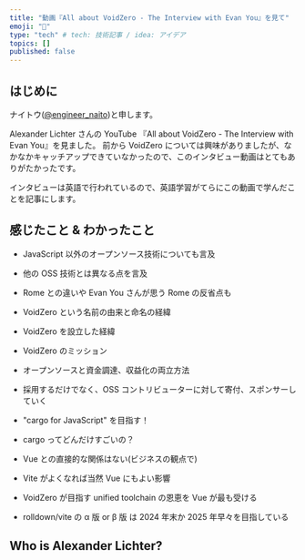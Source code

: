 ```yaml
---
title: "動画『All about VoidZero - The Interview with Evan You』を見て"
emoji: "📘"
type: "tech" # tech: 技術記事 / idea: アイデア
topics: []
published: false
---
```


## はじめに

ナイトウ([@engineer_naito](https://twitter.com/engineer_naito))と申します。

Alexander Lichter さんの YouTube 『All about VoidZero - The Interview with Evan You』を見ました。
前から VoidZero については興味がありましたが、なかなかキャッチアップできていなかったので、このインタビュー動画はとてもありがたかったです。

インタビューは英語で行われているので、英語学習がてらにこの動画で学んだことを記事にします。

## 感じたこと & わかったこと

- JavaScript 以外のオープンソース技術についても言及
- 他の OSS 技術とは異なる点を言及
- Rome との違いや Evan You さんが思う Rome の反省点も

- VoidZero という名前の由来と命名の経緯
- VoidZero を設立した経緯
- VoidZero のミッション
- オープンソースと資金調達、収益化の両立方法
- 採用するだけでなく、OSS コントリビューターに対して寄付、スポンサーしていく

- "cargo for JavaScript" を目指す！
- cargo ってどんだけすごいの？

- Vue との直接的な関係はない(ビジネスの観点で)
- Vite がよくなれば当然 Vue にもよい影響
- VoidZero が目指す unified toolchain の恩恵を Vue が最も受ける

- rolldown/vite の α 版 or β 版 は 2024 年末か 2025 年早々を目指している

## Who is Alexander Lichter?

